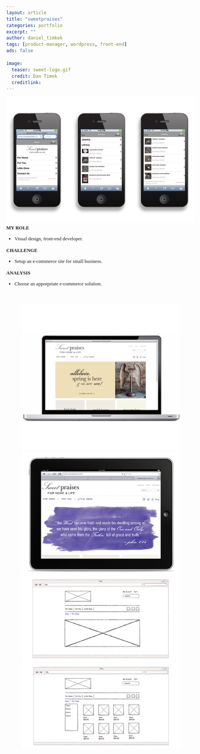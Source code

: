 ```yaml
---
layout: article
title: "sweetpraises"
categories: portfolio
excerpt: ""
author: daniel_timkek
tags: [product-manager, wordpress, front-end]
ads: false

image:
  teaser: sweet-logo.gif
  credit: Dan Timek
  creditlink: 
---
```

<div style="width:100%; overflow: auto;">
	<div class="top-image"><img src="../../images/sweet-mobile.jpg"></div>

<div class="desc"><span style="font-family: adelle-sans; font-size: 13px; font-weight:600;">MY ROLE</span><br>
<ul style="font-family: adelle-sans; font-size: 13px; font-weight:500;">
<li style="font-family: adelle-sans; font-size: 13px; font-weight:500;">Visual design, front-end developer.</li>
</ul>
<span style="font-family: adelle-sans; font-size: 13px; font-weight:600;">CHALLENGE</span>
<ul style="font-family: adelle-sans; font-size: 13px; font-weight:500;">
<li style="font-family: adelle-sans; font-size: 13px; font-weight:500;">Setup an e-commerce site for small business.</li>
</ul>
<span style="font-family: adelle-sans; font-size: 13px; font-weight:600;">ANALYSIS</span>
<ul style="font-family: adelle-sans; font-size: 13px; font-weight:500;">
<li style="font-family: adelle-sans; font-size: 13px; font-weight:500;">Choose an apporpriate e-commerce solution.
</li>
</ul>
</div>
</div>
<br>
<figure class="third">
     <img src="../../images/homepage2.jpg" alt="gswga mobile">
     <img src="../../images/iPad_sweetpraises.jpg" alt="gswga mobile">
     <img src="../../images/Sweet_praises_wireframe.jpg" alt="gswga mobile">
     <img src="../../images/Sweet_praises_wireframe2.jpg" alt="gswga mobile">
</figure>